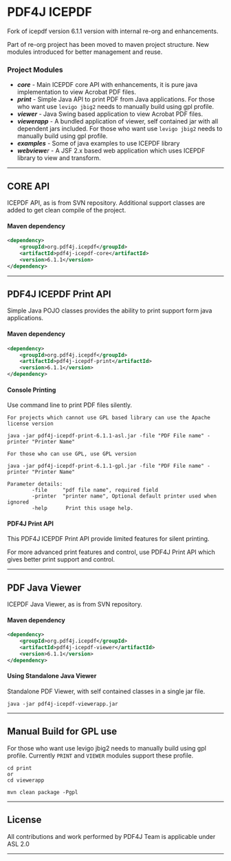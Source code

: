 # PDF4J ICEPDF

Fork of icepdf version 6.1.1 version with internal re-org and enhancements.

Part of re-org project has been moved to maven project structure. New modules introduced for better management and reuse.

### Project Modules

* _**core**_ - Main ICEPDF core API with enhancements, it is pure java implementation to view Acrobat PDF files.  
* _**print**_ - Simple Java API to print PDF from Java applications. For those who want 
use `levigo jbig2` needs to manually build using gpl profile.
* _**viewer**_ - Java Swing based application to view Acrobat PDF files.
* _**viewerapp**_ - A bundled application of viewer, self contained jar with all dependent 
jars included. For those who want use `levigo jbig2` needs to manually build using gpl profile.
* _**examples**_ - Some of java examples to use ICEPDF library
* _**webviewe**r_ - A JSF 2.x based web application which uses ICEPDF library to view and transform.

***

## CORE API

ICEPDF API, as is from SVN repository. Additional support classes are added to get clean compile of the project.

#### Maven dependency

```xml
<dependency>  
    <groupId>org.pdf4j.icepdf</groupId>  
    <artifactId>pdf4j-icepdf-core</artifactId>  
    <version>6.1.1</version>  
</dependency>  
```
***

## PDF4J ICEPDF Print API

Simple Java POJO classes provides the ability to print support form java applications.

#### Maven dependency

```xml
<dependency>  
    <groupId>org.pdf4j.icepdf</groupId>  
    <artifactId>pdf4j-icepdf-print</artifactId>  
    <version>6.1.1</version>  
</dependency>  
```

#### Console Printing

Use command line to print PDF files silently.

```
For projects which cannot use GPL based library can use the Apache license version

java -jar pdf4j-icepdf-print-6.1.1-asl.jar -file "PDF File name" -printer "Printer Name"

For those who can use GPL, use GPL version

java -jar pdf4j-icepdf-print-6.1.1-gpl.jar -file "PDF File name" -printer "Printer Name"

Parameter details:
        -file     "pdf file name", required field
        -printer  "printer name", Optional default printer used when ignored
        -help      Print this usage help.
```
#### PDF4J Print API

This PDF4J ICEPDF Print API provide limited features for silent printing. 

For more advanced print features and control, use PDF4J Print API which gives better print support and control.

***

## PDF Java Viewer

ICEPDF Java Viewer, as is from SVN repository. 

#### Maven dependency

```xml
<dependency>  
    <groupId>org.pdf4j.icepdf</groupId>  
    <artifactId>pdf4j-icepdf-viewer</artifactId>  
    <version>6.1.1</version>  
</dependency>  
```
#### Using Standalone Java Viewer

Standalone PDF Viewer, with self contained classes in a single jar file. 

```
java -jar pdf4j-icepdf-viewerapp.jar
```
***

## Manual Build for GPL use

For those who want use levigo jbig2 needs to manually build using gpl profile. Currently `PRINT` and `VIEWER` modules support these profile.

```
cd print 
or 
cd viewerapp

mvn clean package -Pgpl
```

***

## License

All contributions and work performed by PDF4J Team is applicable under ASL 2.0

***

